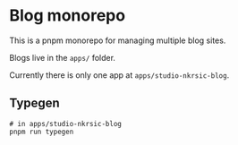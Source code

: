# Blog monorepo

This is a pnpm monorepo for managing multiple blog sites. 

Blogs live in the `apps/` folder. 

Currently there is only one app at `apps/studio-nkrsic-blog`.

## Typegen

```
# in apps/studio-nkrsic-blog
pnpm run typegen
```